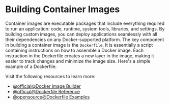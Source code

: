 # Building Container Images

Container images are executable packages that include everything required to run an application: code, runtime, system tools, libraries, and settings. By building custom images, you can deploy applications seamlessly with all their dependencies on any Docker-supported platform. The key component in building a container image is the `Dockerfile`. It is essentially a script containing instructions on how to assemble a Docker image. Each instruction in the Dockerfile creates a new layer in the image, making it easier to track changes and minimize the image size. Here's a simple example of a Dockerfile:

Visit the following resources to learn more:

- [@official@Docker Image Builder](https://docs.docker.com/reference/cli/docker/buildx/build/)
- [@official@Dockerfile Reference](https://docs.docker.com/engine/reference/builder/)
- [@opensource@Dockerfile Examples](https://github.com/dockersamples)
